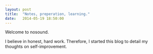 ```yaml
---
layout: post
title:  "Notes, preperation, learning."
date:   2014-05-19 18:50:00 
---
```


Welcome to nosound.

I believe in honest, hard work. Therefore, I started this blog to detail my
thoughts on self-improvement. 
